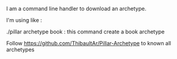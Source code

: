 I am a command line handler to download an archetype.

I'm using like :

./pillar archetype book : this command create a book archetype

Follow https://github.com/ThibaultAr/Pillar-Archetype to known all archetypes